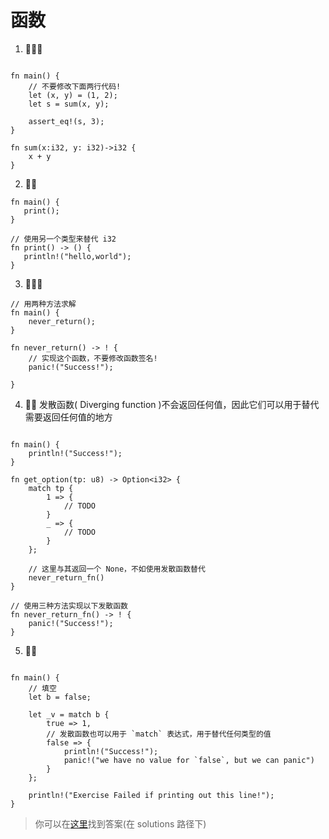 # 函数
1. 🌟🌟🌟
```rust,editable

fn main() {
    // 不要修改下面两行代码!
    let (x, y) = (1, 2);
    let s = sum(x, y);

    assert_eq!(s, 3);
}

fn sum(x:i32, y: i32)->i32 {
    x + y
}
```


2. 🌟🌟
```rust,editable
fn main() {
   print();
}

// 使用另一个类型来替代 i32
fn print() -> () {
   println!("hello,world");
}
```


3. 🌟🌟🌟

```rust,editable
// 用两种方法求解
fn main() {
    never_return();
}

fn never_return() -> ! {
    // 实现这个函数，不要修改函数签名!
    panic!("Success!");
    
}
```

4. 🌟🌟 发散函数( Diverging function )不会返回任何值，因此它们可以用于替代需要返回任何值的地方
```rust,editable

fn main() {
    println!("Success!");
}

fn get_option(tp: u8) -> Option<i32> {
    match tp {
        1 => {
            // TODO
        }
        _ => {
            // TODO
        }
    };
    
    // 这里与其返回一个 None，不如使用发散函数替代
    never_return_fn()
}

// 使用三种方法实现以下发散函数
fn never_return_fn() -> ! {
    panic!("Success!");
}
```

5. 🌟🌟
```rust,editable

fn main() {
    // 填空
    let b = false;

    let _v = match b {
        true => 1,
        // 发散函数也可以用于 `match` 表达式，用于替代任何类型的值
        false => {
            println!("Success!");
            panic!("we have no value for `false`, but we can panic")
        }
    };

    println!("Exercise Failed if printing out this line!");
}
```

> 你可以在[这里](https://github.com/sunface/rust-by-practice/blob/master/solutions/basic-types/functions.md)找到答案(在 solutions 路径下) 
